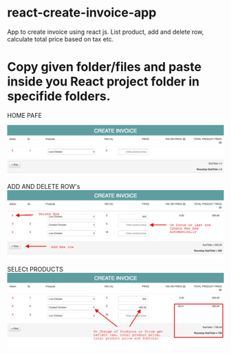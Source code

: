 # react-create-invoice-app
App to create invoice using react js. List product, add and delete row, calculate total price based on tax etc.

# Copy given folder/files and paste inside you React project folder in specifide folders.




HOME PAFE

![Alt text](/screenshots/page-1.png?raw=true "Create user")

ADD AND DELETE ROW's
![Alt text](/screenshots/page-2.png?raw=true "Create user")

SELECt PRODUCTS
![Alt text](/screenshots/page-3.png?raw=true  "Create user")
